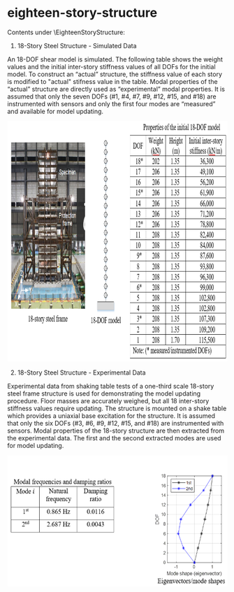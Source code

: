 # eighteen-story-structure

Contents under \EighteenStoryStructure:

1. 18-Story Steel Structure - Simulated Data

An 18-DOF shear model is simulated. The following table shows the weight values and the initial inter-story stiffness values of all DOFs for the initial model. To construct an “actual” structure, the stiffness value of each story is modified to "actual" stifness value in the table. Modal properties of the “actual” structure are directly used as “experimental” modal properties. It is assumed that only the seven DOFs (#1, #4, #7, #9, #12, #15, and #18) are instrumented with sensors and only the first four modes are “measured” and available for model updating.

<img src="https://github.com/yotsuki3/eighteen-story-structure/blob/main/Figure/18StoryModel.PNG?raw=true" width="900" height="550" />



2. 18-Story Steel Structure - Experimental Data

Experimental data from shaking table tests of a one-third scale 18-story steel frame structure is used for demonstrating the model updating procedure. Floor masses are accurately weighed, but all 18 inter-story stiffness values require updating. The structure is mounted on a shake table which provides a uniaxial base excitation for the structure. It is assumed that only the six DOFs (#3, #6, #9, #12, #15, and #18) are instrumented with sensors. Modal properties of the 18-story structure are then extracted from the experimental data. The first and the second extracted modes are used for model updating.

<img src="https://github.com/yotsuki3/eighteen-story-structure/blob/main/Figure/18StoryExpSystemID.PNG?raw=false" width="900" height="300" />
